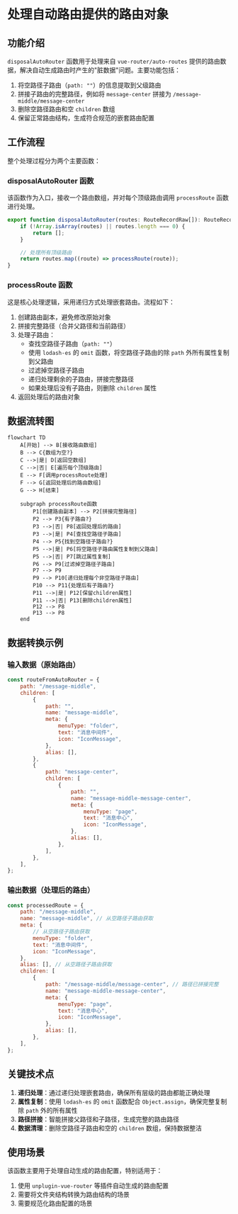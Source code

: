 # 处理自动路由提供的路由对象

## 功能介绍

`disposalAutoRouter` 函数用于处理来自 `vue-router/auto-routes` 提供的路由数据，解决自动生成路由时产生的"脏数据"问题。主要功能包括：

1. 将空路径子路由（`path: ""`）的信息提取到父级路由
2. 拼接子路由的完整路径，例如将 `message-center` 拼接为 `/message-middle/message-center`
3. 删除空路径路由和空 `children` 数组
4. 保留正常路由结构，生成符合规范的嵌套路由配置

## 工作流程

整个处理过程分为两个主要函数：

### disposalAutoRouter 函数

该函数作为入口，接收一个路由数组，并对每个顶级路由调用 `processRoute` 函数进行处理。

```typescript
export function disposalAutoRouter(routes: RouteRecordRaw[]): RouteRecordRaw[] {
	if (!Array.isArray(routes) || routes.length === 0) {
		return [];
	}

	// 处理所有顶级路由
	return routes.map((route) => processRoute(route));
}
```

### processRoute 函数

这是核心处理逻辑，采用递归方式处理嵌套路由。流程如下：

1. 创建路由副本，避免修改原始对象
2. 拼接完整路径（合并父路径和当前路径）
3. 处理子路由：
   - 查找空路径子路由（`path: ""`）
   - 使用 `lodash-es` 的 `omit` 函数，将空路径子路由的除 `path` 外所有属性复制到父路由
   - 过滤掉空路径子路由
   - 递归处理剩余的子路由，拼接完整路径
   - 如果处理后没有子路由，则删除 `children` 属性
4. 返回处理后的路由对象

## 数据流转图

```mermaid
flowchart TD
    A[开始] --> B[接收路由数组]
    B --> C{数组为空?}
    C -->|是| D[返回空数组]
    C -->|否| E[遍历每个顶级路由]
    E --> F[调用processRoute处理]
    F --> G[返回处理后的路由数组]
    G --> H[结束]

    subgraph processRoute函数
        P1[创建路由副本] --> P2[拼接完整路径]
        P2 --> P3{有子路由?}
        P3 -->|否| P8[返回处理后的路由]
        P3 -->|是| P4[查找空路径子路由]
        P4 --> P5{找到空路径子路由?}
        P5 -->|是| P6[将空路径子路由属性复制到父路由]
        P5 -->|否| P7[跳过属性复制]
        P6 --> P9[过滤掉空路径子路由]
        P7 --> P9
        P9 --> P10[递归处理每个非空路径子路由]
        P10 --> P11{处理后有子路由?}
        P11 -->|是| P12[保留children属性]
        P11 -->|否| P13[删除children属性]
        P12 --> P8
        P13 --> P8
    end
```

## 数据转换示例

### 输入数据（原始路由）

```js
const routeFromAutoRouter = {
	path: "/message-middle",
	children: [
		{
			path: "",
			name: "message-middle",
			meta: {
				menuType: "folder",
				text: "消息中间件",
				icon: "IconMessage",
			},
			alias: [],
		},
		{
			path: "message-center",
			children: [
				{
					path: "",
					name: "message-middle-message-center",
					meta: {
						menuType: "page",
						text: "消息中心",
						icon: "IconMessage",
					},
					alias: [],
				},
			],
		},
	],
};
```

### 输出数据（处理后的路由）

```js
const processedRoute = {
	path: "/message-middle",
	name: "message-middle", // 从空路径子路由获取
	meta: {
		// 从空路径子路由获取
		menuType: "folder",
		text: "消息中间件",
		icon: "IconMessage",
	},
	alias: [], // 从空路径子路由获取
	children: [
		{
			path: "/message-middle/message-center", // 路径已拼接完整
			name: "message-middle-message-center",
			meta: {
				menuType: "page",
				text: "消息中心",
				icon: "IconMessage",
			},
			alias: [],
		},
	],
};
```

## 关键技术点

1. **递归处理**：通过递归处理嵌套路由，确保所有层级的路由都能正确处理
2. **属性复制**：使用 `lodash-es` 的 `omit` 函数配合 `Object.assign`，确保完整复制除 `path` 外的所有属性
3. **路径拼接**：智能拼接父路径和子路径，生成完整的路由路径
4. **数据清理**：删除空路径子路由和空的 `children` 数组，保持数据整洁

## 使用场景

该函数主要用于处理自动生成的路由配置，特别适用于：

1. 使用 `unplugin-vue-router` 等插件自动生成的路由配置
2. 需要将文件夹结构转换为路由结构的场景
3. 需要规范化路由配置的场景
